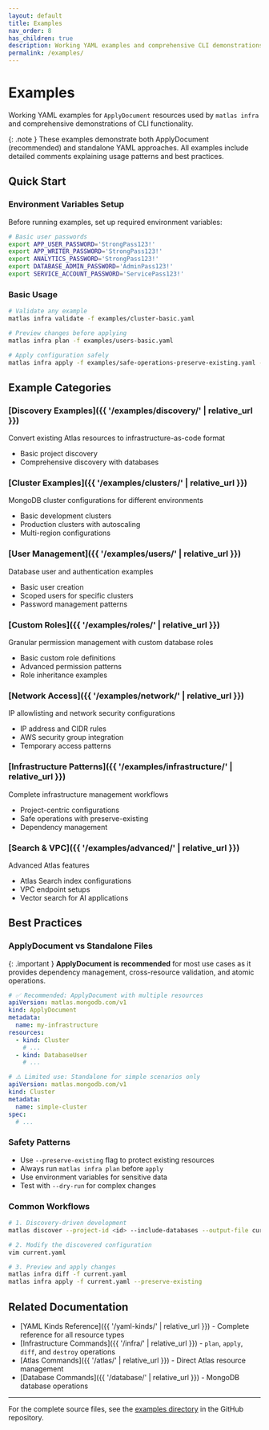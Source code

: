 ```yaml
---
layout: default
title: Examples
nav_order: 8
has_children: true
description: Working YAML examples and comprehensive CLI demonstrations
permalink: /examples/
---
```


# Examples

Working YAML examples for `ApplyDocument` resources used by `matlas infra` and comprehensive demonstrations of CLI functionality.

{: .note }
These examples demonstrate both ApplyDocument (recommended) and standalone YAML approaches. All examples include detailed comments explaining usage patterns and best practices.

## Quick Start

### Environment Variables Setup

Before running examples, set up required environment variables:

```bash
# Basic user passwords
export APP_USER_PASSWORD='StrongPass123!'
export APP_WRITER_PASSWORD='StrongPass123!'
export ANALYTICS_PASSWORD='StrongPass123!'
export DATABASE_ADMIN_PASSWORD='AdminPass123!'
export SERVICE_ACCOUNT_PASSWORD='ServicePass123!'
```

### Basic Usage

```bash
# Validate any example
matlas infra validate -f examples/cluster-basic.yaml

# Preview changes before applying
matlas infra plan -f examples/users-basic.yaml

# Apply configuration safely
matlas infra apply -f examples/safe-operations-preserve-existing.yaml --preserve-existing
```

## Example Categories

### [Discovery Examples]({{ '/examples/discovery/' | relative_url }})
Convert existing Atlas resources to infrastructure-as-code format
- Basic project discovery
- Comprehensive discovery with databases

### [Cluster Examples]({{ '/examples/clusters/' | relative_url }}) 
MongoDB cluster configurations for different environments
- Basic development clusters
- Production clusters with autoscaling
- Multi-region configurations

### [User Management]({{ '/examples/users/' | relative_url }})
Database user and authentication examples
- Basic user creation
- Scoped users for specific clusters
- Password management patterns

### [Custom Roles]({{ '/examples/roles/' | relative_url }})
Granular permission management with custom database roles
- Basic custom role definitions
- Advanced permission patterns
- Role inheritance examples

### [Network Access]({{ '/examples/network/' | relative_url }})
IP allowlisting and network security configurations
- IP address and CIDR rules
- AWS security group integration
- Temporary access patterns

### [Infrastructure Patterns]({{ '/examples/infrastructure/' | relative_url }})
Complete infrastructure management workflows
- Project-centric configurations
- Safe operations with preserve-existing
- Dependency management

### [Search & VPC]({{ '/examples/advanced/' | relative_url }})
Advanced Atlas features
- Atlas Search index configurations
- VPC endpoint setups
- Vector search for AI applications

## Best Practices

### ApplyDocument vs Standalone Files

{: .important }
**ApplyDocument is recommended** for most use cases as it provides dependency management, cross-resource validation, and atomic operations.

```yaml
# ✅ Recommended: ApplyDocument with multiple resources
apiVersion: matlas.mongodb.com/v1
kind: ApplyDocument
metadata:
  name: my-infrastructure
resources:
  - kind: Cluster
    # ...
  - kind: DatabaseUser
    # ...
```

```yaml
# ⚠️ Limited use: Standalone for simple scenarios only
apiVersion: matlas.mongodb.com/v1
kind: Cluster
metadata:
  name: simple-cluster
spec:
  # ...
```

### Safety Patterns

- Use `--preserve-existing` flag to protect existing resources
- Always run `matlas infra plan` before `apply`
- Use environment variables for sensitive data
- Test with `--dry-run` for complex changes

### Common Workflows

```bash
# 1. Discovery-driven development
matlas discover --project-id <id> --include-databases --output-file current.yaml

# 2. Modify the discovered configuration
vim current.yaml

# 3. Preview and apply changes
matlas infra diff -f current.yaml
matlas infra apply -f current.yaml --preserve-existing
```

## Related Documentation

- [YAML Kinds Reference]({{ '/yaml-kinds/' | relative_url }}) - Complete reference for all resource types
- [Infrastructure Commands]({{ '/infra/' | relative_url }}) - `plan`, `apply`, `diff`, and `destroy` operations
- [Atlas Commands]({{ '/atlas/' | relative_url }}) - Direct Atlas resource management
- [Database Commands]({{ '/database/' | relative_url }}) - MongoDB database operations

---

For the complete source files, see the [examples directory](https://github.com/teabranch/matlas-cli/tree/main/examples) in the GitHub repository.